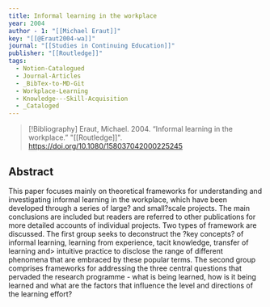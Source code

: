 ```yaml
---
title: Informal learning in the workplace
year: 2004
author - 1: "[[Michael Eraut]]"
key: "[[@Eraut2004-wa]]"
journal: "[[Studies in Continuing Education]]"
publisher: "[[Routledge]]"
tags:
  - Notion-Catalogued
  - Journal-Articles
  - _BibTex-to-MD-Git
  - Workplace-Learning
  - Knowledge---Skill-Acquisition
  - _Cataloged
---
```


> [!Bibliography]
> Eraut, Michael. 2004. “Informal learning in the workplace.” "[[Routledge]]". https://doi.org/10.1080/158037042000225245

## Abstract
This paper focuses mainly on theoretical frameworks for understanding and investigating informal learning in the workplace, which have been developed through a series of large? and small?scale projects. The main conclusions are included but readers are referred to other publications for more detailed accounts of individual projects. Two types of framework are discussed. The first group seeks to deconstruct the ?key concepts? of informal learning, learning from experience, tacit knowledge, transfer of learning and> intuitive practice to disclose the range of different phenomena that are embraced by these popular terms. The second group comprises frameworks for addressing the three central questions that pervaded the research programme -  what is being learned, how is it being learned and what are the factors that influence the level and directions of the learning effort?